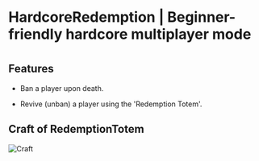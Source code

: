 # HardcoreRedemption | Beginner-friendly hardcore multiplayer mode

# 

## Features

- Ban a player upon death.

- Revive (unban) a player using the 'Redemption Totem'.

## Craft of RedemptionTotem

![Craft](./readme:image/crafting-grid.png)

